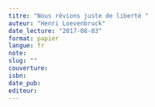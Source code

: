 ```yaml
---
titre: "Nous rêvions juste de liberté "
auteur: "Henri Loevenbruck"
date_lecture: "2017-08-03"
format: papier
langue: fr
note:
slug: ""
couverture: 
isbn: 
date_pub: 
editeur: 
---
```

